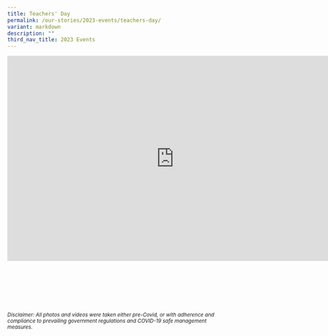 ```yaml
---
title: Teachers' Day
permalink: /our-stories/2023-events/teachers-day/
variant: markdown
description: ""
third_nav_title: 2023 Events
---
```

<iframe allowfullscreen="true" height="469" width="760" frameborder="0" src="https://docs.google.com/presentation/d/e/2PACX-1vRqBjXgMDuiIbe1JB-xWPs2jPxkLKG3KycncIib-0HA3Rd1XQkfYy9Xyooar7dlSUSWgFMac9SBuzUQ/embed?start=true&amp;loop=true&amp;delayms=3000"></iframe>


<br><br><br><br><br><br>
<sup>_Disclaimer: All photos and videos were taken either pre-Covid, or with adherence and compliance to prevailing government regulations and COVID-19 safe management measures._</sup>
